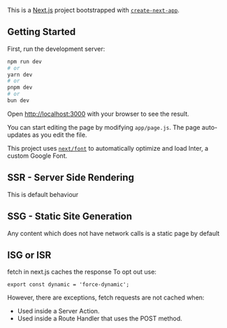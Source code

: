 This is a [Next.js](https://nextjs.org/) project bootstrapped with [`create-next-app`](https://github.com/vercel/next.js/tree/canary/packages/create-next-app).

## Getting Started

First, run the development server:

```bash
npm run dev
# or
yarn dev
# or
pnpm dev
# or
bun dev
```

Open [http://localhost:3000](http://localhost:3000) with your browser to see the result.

You can start editing the page by modifying `app/page.js`. The page auto-updates as you edit the file.

This project uses [`next/font`](https://nextjs.org/docs/basic-features/font-optimization) to automatically optimize and load Inter, a custom Google Font.

## SSR - Server Side Rendering
This is default behaviour

## SSG - Static Site Generation
Any content which does not have network calls is a static page by default

## ISG or ISR
fetch in next.js caches the response
To opt out use:
```
export const dynamic = 'force-dynamic';
```
However, there are exceptions, fetch requests are not cached when:

- Used inside a Server Action.
- Used inside a Route Handler that uses the POST method.

 